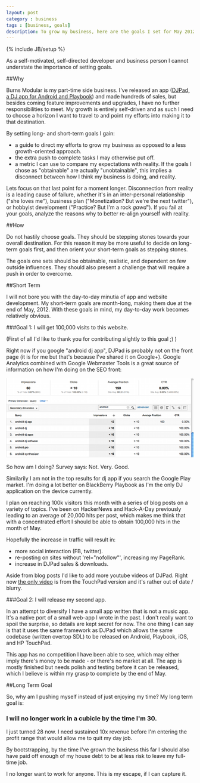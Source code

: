 ```yaml
---
layout: post
category : business
tags : [business, goals]
description: To grow my business, here are the goals I set for May 2012.
---
```

{% include JB/setup %}

As a self-motivated, self-directed developer and business person I cannot understate the importance of setting goals.


##Why

Burns Modular is my part-time side business.  I've released an app ([DJPad, a DJ app for Android and Playbook](http://www.burnsmod.com)) and made hundreds of sales, but besides coming feature improvements and upgrades, I have no further responsibilities to meet.  My growth is entirely self-driven and as such I need to choose a horizon I want to travel to and point my efforts into making it to that destination.

By setting long- and short-term goals I gain:
- a guide to direct my efforts to grow my business as opposed to a less growth-oriented approach.
- the extra push to complete tasks I may otherwise put off.
- a metric I can use to compare my expectations with reality.  If the goals I chose as "obtainable" are actually "unobtainable", this implies a disconnect between how I think my business is doing, and reality.

Lets focus on that last point for a moment longer.  Disconnection from reality is a leading cause of failure, whether it's in an inter-personal relationship ("she loves me"), business plan ("Monetization?  But we're the next twitter"), or hobbyist development ("Practice?  But I'm a rock *gawd*").  If you fail at your goals, analyze the reasons why to better re-align yourself with reality.


##How

Do not hastily choose goals.  They should be stepping stones towards your overall destination.  For this reason it may be more useful to decide on long-term goals first, and then orient your short-term goals as stepping stones.

The goals one sets should be obtainable, realistic, and dependent on few outside influences.  They should also present a challenge that will require a push in order to overcome.


##Short Term

I will not bore you with the day-to-day minutia of app and website development.  My short-term goals are month-long, making them due at the end of May, 2012.  With these goals in mind, my day-to-day work becomes relatively obvious.


###Goal 1: I will get 100,000 visits to this website.

(First of all I'd like to thank you for contributing slightly to this goal ;) )

Right now if you google "android dj app", DJPad is probably not on the front page (it is for me but that's because I've shared it on Google+).  Google Analytics combined with Google Webmaster Tools is a great source of information on how I'm doing on the SEO front:

![Google Analytics for incoming android search hits](/blog/images/goals/android-analytics.png)

So how am I doing?  Survey says: Not. Very. Good.

Similarily I am not in the top results for dj app if you search the Google Play market.  I'm doing a lot better on BlackBerry Playbook as I'm the only DJ application on the device currently.

I plan on reaching 100k visitors this month with a series of blog posts on a variety of topics.  I've been on HackerNews and Hack-A-Day previously leading to an average of 20,000 hits per post, which makes me think that with a concentrated effort I should be able to obtain 100,000 hits in the month of May.

Hopefully the increase in traffic will result in:
- more social interaction (FB, twitter).
- re-posting on sites without 'rel="nofollow"', increasing my PageRank.
- increase in DJPad sales & downloads.

Aside from blog posts I'd like to add more youtube videos of DJPad.  Right now [the only video](http://www.youtube.com/watch?v=t6p1emSaRV4) is from the TouchPad version and it's rather out of date / blurry.

###Goal 2: I will release my second app.

In an attempt to diversify I have a small app written that is not a music app.  It's a native port of a small web-app I wrote in the past.  I don't really want to spoil the surprise, so details are kept secret for now.  The one thing I can say is that it uses the same framework as DJPad which allows the same codebase (written overtop SDL) to be released on Android, Playbook, iOS, and HP TouchPad.  

This app has no competition I have been able to see, which may either imply there's money to be made - or there's no market at all.  The app is mostly finished but needs polish and testing before it can be released, which I believe is within my grasp to complete by the end of May.

##Long Term Goal

So, why am I pushing myself instead of just enjoying my time?  My long term goal is:

### I will no longer work in a cubicle by the time I'm 30.

I just turned 28 now.  I need sustained 10x revenue before I'm entering the profit range that would allow me to quit my day job.  

By bootstrapping, by the time I've grown the business this far I should also have paid off enough of my house debt to be at less risk to leave my full-time job.

I no longer want to work for anyone.  This is my escape, if I can capture it.


